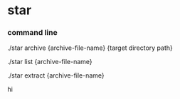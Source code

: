 # star
### command line

./star archive {archive-file-name} {target directory path}
  
./star list {archive-file-name}
  
./star extract {archive-file-name}

hi
